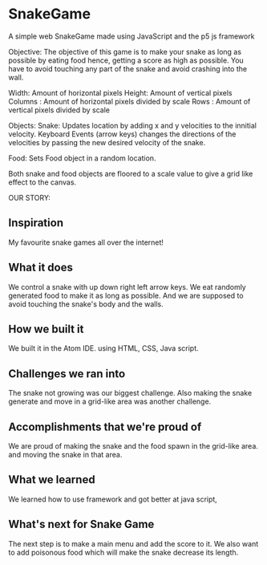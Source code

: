 # SnakeGame

A simple web SnakeGame made using JavaScript and the p5 js framework

Objective: The objective of this game is to make your snake as long as possible by eating food hence, getting a score as high as possible. You have to avoid touching any part of the snake and avoid crashing into the wall. 

Width: Amount of horizontal pixels 
Height: Amount of vertical pixels
Columns : Amount of horizontal pixels divided by scale 
Rows : Amount of vertical pixels divided by scale 

Objects:
Snake:
Updates location by adding x and y velocities to the innitial velocity.
Keyboard Events (arrow keys) changes the directions of the velocities by passing the new desired velocity of the snake.

Food:
Sets Food object in a random location. 

Both snake and food objects are floored to a scale value to give a grid like effect to the canvas.



OUR STORY:

## Inspiration
My favourite snake games all over the internet!

## What it does
We control a snake with up down right left arrow keys. We eat randomly generated food to make it as long as possible. And we are supposed to avoid touching the snake's body and the walls.

## How we built it
We built it in the Atom IDE. using HTML, CSS, Java script.

## Challenges we ran into
The snake not growing was our biggest challenge. Also making the snake generate and move in a grid-like area was another challenge.

## Accomplishments that we're proud of
We are proud of making the snake and the food spawn in the grid-like area. and moving the snake in that area.

## What we learned
We learned how to use framework and got better at java script, 

## What's next for Snake Game
The next step is to make a main menu and add the score to it. We also want to add poisonous food which will make the snake decrease its length.
